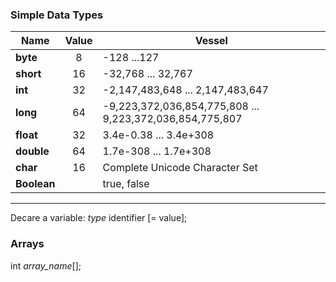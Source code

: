 ### Simple Data Types

|Name|     Value|Vessel|
| ------------- |:-----------:|--------------|
|**byte**|8|-128 ...127|
|**short**|16|-32,768 ... 32,767|
|**int**|32|-2,147,483,648 ... 2,147,483,647|
|**long**|64|-9,223,372,036,854,775,808 ... 9,223,372,036,854,775,807|
|**float**|32|3.4e-0.38 ... 3.4e+308|
|**double**|64|1.7e-308 ... 1.7e+308|
|**char**|16|Complete Unicode Character Set|
|**Boolean**||true, false|

---

Decare a variable:
*type* identifier [= value];

### Arrays

int *array_name*[];

